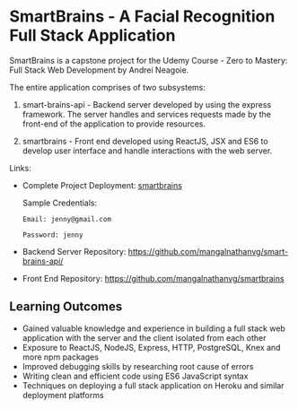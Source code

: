 # SmartBrains - A Facial Recognition Full Stack Application
SmartBrains is a capstone project for the Udemy Course - Zero to Mastery: Full Stack Web Development by Andrei Neagoie. 

The entire application comprises of two subsystems:

1) smart-brains-api - Backend server developed by using the express framework. The server handles and services requests made by the front-end of the application to provide resources.

2) smartbrains - Front end developed using ReactJS, JSX and ES6 to develop user interface and handle interactions with the web server.


Links:
- Complete Project Deployment: [smartbrains](https://smart-brain-mvg.herokuapp.com/)

  Sample Credentials: 
  
      Email: jenny@gmail.com
  
      Password: jenny

- Backend Server Repository: https://github.com/mangalnathanvg/smart-brains-api/

- Front End Repository: https://github.com/mangalnathanvg/smartbrains


## Learning Outcomes

- Gained valuable knowledge and experience in building a full stack web application with the server and the client isolated from each other
- Exposure to ReactJS, NodeJS, Express, HTTP, PostgreSQL, Knex and more npm packages
- Improved debugging skills by researching root cause of errors
- Writing clean and efficient code using ES6 JavaScript syntax
- Techniques on deploying a full stack application on Heroku and similar deployment platforms
